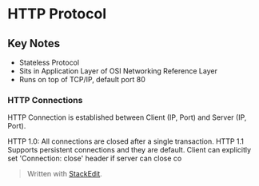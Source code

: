 
# HTTP Protocol

## Key Notes

 - Stateless Protocol
 - Sits in Application Layer of OSI Networking Reference Layer
 - Runs on top of TCP/IP, default port 80

### HTTP Connections
HTTP Connection is established between Client (IP, Port) and Server (IP, Port).

HTTP 1.0: All connections are closed after a single transaction. 
HTTP 1.1 Supports persistent connections and they are default. Client can explicitly set 'Connection: close' header if server can close co

> Written with [StackEdit](https://stackedit.io/).
<!--stackedit_data:
eyJoaXN0b3J5IjpbMjA3NTkwNTg2MV19
-->